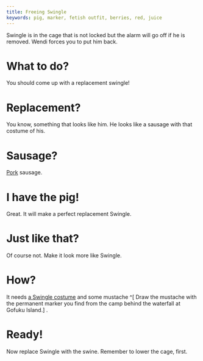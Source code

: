 ```yaml
---
title: Freeing Swingle
keywords: pig, marker, fetish outfit, berries, red, juice
---
```


Swingle is in the cage that is not locked but the alarm will go off if he is removed. Wendi forces you to put him back.

# What to do?
You should come up with a replacement swingle!

# Replacement?
You know, something that looks like him. He looks like a sausage with that costume of his.

# Sausage?
[Pork](../../../../120-kalaua-island/040-pig.md) sausage.

# I have the pig!
Great. It will make a perfect replacement Swingle.

# Just like that?
Of course not. Make it look more like Swingle.

# How?
It needs [a Swingle costume](010-swingle-costume.md) and some mustache ^[ Draw the mustache with the permanent marker you find from the camp behind the waterfall at Gofuku Island.] .

# Ready!
Now replace Swingle with the swine. Remember to lower the cage, first.
